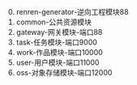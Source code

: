 0. renren-generator-逆向工程模块88
1. common-公共资源模块
2. gateway-网关模块-端口88
3. task-任务模块-端口9000
4. work-作品模块-端口10000
5. user-用户模块-端口11000
6. oss-对象存储模块-端口12000
